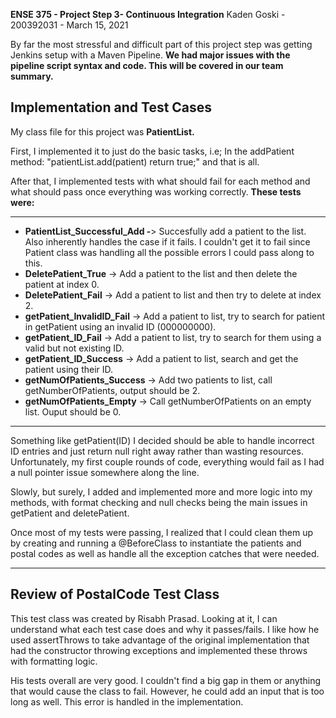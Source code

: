 **ENSE 375 - Project Step 3- Continuous Integration**
Kaden Goski - 200392031 - March 15, 2021

By far the most stressful and difficult part of this project step was getting Jenkins setup with a Maven Pipeline. **We had major issues with the pipeline script syntax and code. This will be covered in our team summary.**

Implementation and Test Cases
--------------------------------------------------------
My class file for this project was **PatientList.** 

  First, I implemented it to just do the basic tasks, i.e; In the addPatient method: "patientList.add(patient) return true;" and that is all. 
  
   After that, I implemented tests with what should fail for each method and what should pass once everything was working correctly.  **These tests were:**
   
--------------------------------------------------------
 - **PatientList_Successful_Add -**> Succesfully add a patient to the list. Also inherently handles the case if it fails. I couldn't get it to fail since Patient class was handling all the possible errors I could pass along to this.
 - **DeletePatient_True** -> Add a patient to the list and then delete the patient at index 0.
 - **DeletePatient_Fail** -> Add a patient to list and then try to delete at index 2.
 - **getPatient_InvalidID_Fail** -> Add a patient to list, try to search for patient in getPatient using an invalid ID (000000000).
 - **getPatient_ID_Fail** -> Add a patient to list, try to search for them using a valid but not existing ID.
 - **getPatient_ID_Success** -> Add a patient to list, search and get the patient using their ID.
 - **getNumOfPatients_Success** -> Add two patients to list, call getNumberOfPatients, output should be 2.
 - **getNumOfPatients_Empty** -> Call getNumberOfPatients on an empty list. Ouput should be 0.
-----------------------------------------------------------------------------
  

   Something like getPatient(ID) I decided should be able to handle incorrect ID entries and just return null right away rather than wasting resources. Unfortunately, my first couple rounds of code, everything would fail as I had a null pointer issue somewhere along the line. 

Slowly, but surely, I added and implemented more and more logic into my methods, with format checking and null checks being the main issues in getPatient and deletePatient.

Once most of my tests were passing, I realized that I could clean them up by creating and running a @BeforeClass to instantiate the patients and postal codes as well as handle all the exception catches that were needed.

----------------------------------------------------------------------

## **Review of PostalCode Test Class**
This test class was created by Risabh Prasad. Looking at it, I can understand what each test case does and why it passes/fails. I like how he used assertThrows to take advantage of the original implementation that had the constructor throwing exceptions and implemented these throws with formatting logic.

His tests overall are very good. I couldn't find a big gap in them or anything that would cause the class to fail. However, he could add an input that is too long as well. This error is handled in the implementation.
